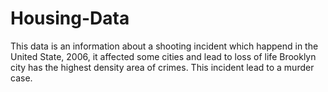 # Housing-Data
This data is an information about a shooting incident which happend in the United State, 2006, it affected some cities and lead to loss of life 
Brooklyn city has the highest density area of crimes.
This incident lead to a murder case.
